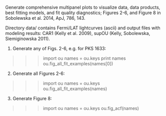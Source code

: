 Generate comprehensive multipanel plots to visualize data,
data products, best fitting models, and fit quality diagnostics;
Figures 2-6, and Figure 8 in Sobolewska et al. 2014, ApJ, 786, 143.

Directory data/ contains Fermi/LAT lightcurves (ascii) and output files
with modeling results: CAR1 (Kelly et al. 2009), supOU (Kelly,
Sobolewska, Siemiginowska 2011).

1. Generate any of Figs. 2-6, e.g. for PKS 1633:

>>> import ou
>>> names = ou.keys
>>> print names
>>> ou.fig_all_fit_examples(names[0])

2. Generate all Figures 2-6:

>>> import ou
>>> names = ou.keys
>>> ou.fig_all_fit_examples(names)

3. Generate Figure 8:

>>> import ou
>>> names = ou.keys
>>> ou.fig_acf(names)
